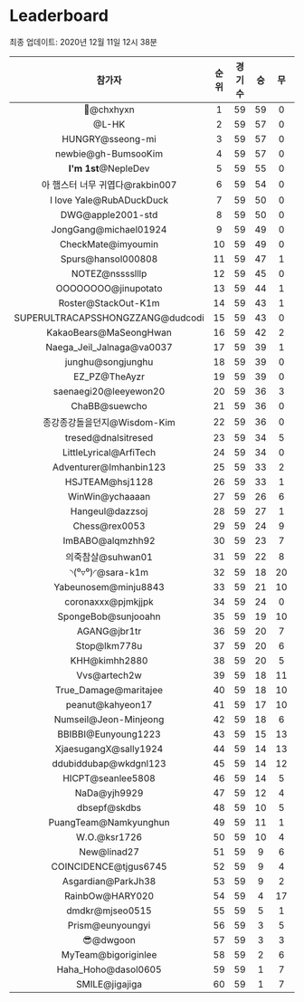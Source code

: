 # Leaderboard
최종 업데이트: 2020년 12월 11일 12시 38분




| 참가자 | 순위 | 경기수 | 승 | 무 | 패 | 승점 |
|:---:|:---:|:---:|:---:|:---:|:---:|:---:|
| 👑@chxhyxn | 1 | 59 | 59 | 0 | 0 | 177 |
| @L-HK | 2 | 59 | 57 | 0 | 2 | 171 |
| HUNGRY@sseong-mi | 3 | 59 | 57 | 0 | 2 | 171 |
| newbie@gh-BumsooKim | 4 | 59 | 57 | 0 | 2 | 171 |
| **I'm 1st**@NepleDev | 5 | 59 | 55 | 0 | 4 | 165 |
| 아 햄스터 너무 귀엽다@rakbin007 | 6 | 59 | 54 | 0 | 5 | 162 |
| I love Yale@RubADuckDuck | 7 | 59 | 50 | 0 | 9 | 150 |
| DWG@apple2001-std | 8 | 59 | 50 | 0 | 9 | 150 |
| JongGang@michael01924 | 9 | 59 | 49 | 0 | 10 | 147 |
| CheckMate@imyoumin | 10 | 59 | 49 | 0 | 10 | 147 |
| Spurs@hansol000808 | 11 | 59 | 47 | 1 | 11 | 142 |
| NOTEZ@nsssslllp | 12 | 59 | 45 | 0 | 14 | 135 |
| OOOOOOOO@jinupotato | 13 | 59 | 44 | 1 | 14 | 133 |
| Roster@StackOut-K1m | 14 | 59 | 43 | 1 | 15 | 130 |
| SUPERULTRACAPSSHONGZZANG@dudcodi | 15 | 59 | 43 | 0 | 16 | 129 |
| KakaoBears@MaSeongHwan | 16 | 59 | 42 | 2 | 15 | 128 |
| Naega_Jeil_Jalnaga@va0037 | 17 | 59 | 39 | 1 | 19 | 118 |
| junghu@songjunghu | 18 | 59 | 39 | 0 | 20 | 117 |
| EZ_PZ@TheAyzr | 19 | 59 | 39 | 0 | 20 | 117 |
| saenaegi20@leeyewon20 | 20 | 59 | 36 | 3 | 20 | 111 |
| ChaBB@suewcho | 21 | 59 | 36 | 0 | 23 | 108 |
| 종강종강돌을던지@Wisdom-Kim | 22 | 59 | 36 | 0 | 23 | 108 |
| tresed@dnalsitresed | 23 | 59 | 34 | 5 | 20 | 107 |
| LittleLyrical@ArfiTech | 24 | 59 | 34 | 0 | 25 | 102 |
| Adventurer@Imhanbin123 | 25 | 59 | 33 | 2 | 24 | 101 |
| HSJTEAM@hsj1128 | 26 | 59 | 33 | 1 | 25 | 100 |
| WinWin@ychaaaan | 27 | 59 | 26 | 6 | 27 | 84 |
| Hangeul@dazzsoj | 28 | 59 | 27 | 1 | 31 | 82 |
| Chess@rex0053 | 29 | 59 | 24 | 9 | 26 | 81 |
| ImBABO@alqmzhh92 | 30 | 59 | 23 | 7 | 29 | 76 |
| 의죽참살@suhwan01 | 31 | 59 | 22 | 8 | 29 | 74 |
| ◝(⁰▿⁰)◜@sara-k1m | 32 | 59 | 18 | 20 | 21 | 74 |
| Yabeunosem@minju8843 | 33 | 59 | 21 | 10 | 28 | 73 |
| coronaxxx@pjmkjjpk | 34 | 59 | 24 | 0 | 35 | 72 |
| SpongeBob@sunjooahn | 35 | 59 | 19 | 10 | 30 | 67 |
| AGANG@jbr1tr | 36 | 59 | 20 | 7 | 32 | 67 |
| Stop@lkm778u | 37 | 59 | 20 | 6 | 33 | 66 |
| KHH@kimhh2880 | 38 | 59 | 20 | 5 | 34 | 65 |
| Vvs@artech2w | 39 | 59 | 18 | 11 | 30 | 65 |
| True_Damage@maritajee | 40 | 59 | 18 | 10 | 31 | 64 |
| peanut@kahyeon17 | 41 | 59 | 17 | 10 | 32 | 61 |
| Numseil@Jeon-Minjeong | 42 | 59 | 18 | 6 | 35 | 60 |
| BBIBBI@Eunyoung1223 | 43 | 59 | 15 | 13 | 31 | 58 |
| XjaesugangX@sally1924 | 44 | 59 | 14 | 13 | 32 | 55 |
| ddubiddubap@wkdgnl123 | 45 | 59 | 14 | 12 | 33 | 54 |
| HICPT@seanlee5808 | 46 | 59 | 14 | 5 | 40 | 47 |
| NaDa@yjh9929 | 47 | 59 | 12 | 4 | 43 | 40 |
| dbsepf@skdbs | 48 | 59 | 10 | 5 | 44 | 35 |
| PuangTeam@Namkyunghun | 49 | 59 | 11 | 1 | 47 | 34 |
| W.O.@ksr1726 | 50 | 59 | 10 | 4 | 45 | 34 |
| New@linad27 | 51 | 59 | 9 | 6 | 44 | 33 |
| COINCIDENCE@tjgus6745 | 52 | 59 | 9 | 4 | 46 | 31 |
| Asgardian@ParkJh38 | 53 | 59 | 9 | 2 | 48 | 29 |
| RainbOw@HARY020 | 54 | 59 | 4 | 17 | 38 | 29 |
| dmdkr@mjseo0515 | 55 | 59 | 5 | 1 | 53 | 16 |
| Prism@eunyoungyi | 56 | 59 | 3 | 5 | 51 | 14 |
| 😎@dwgoon | 57 | 59 | 3 | 3 | 53 | 12 |
| MyTeam@bigoriginlee | 58 | 59 | 2 | 6 | 51 | 12 |
| Haha_Hoho@dasol0605 | 59 | 59 | 1 | 7 | 51 | 10 |
| SMILE@jigajiga | 60 | 59 | 1 | 7 | 51 | 10 |